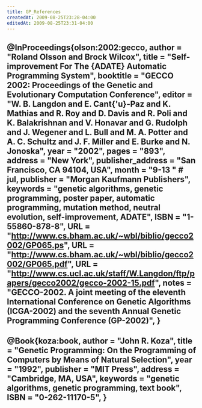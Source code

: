 ```yaml
---
title: GP_References
createdAt: 2009-08-25T23:28-04:00
editedAt: 2009-08-25T23:31-04:00
---
```


@InProceedings{olson:2002:gecco,
  author =	"Roland Olsson and Brock Wilcox",
  title =	"Self-improvement For The {ADATE} Automatic Programming
		 System",
  booktitle =	"GECCO 2002: Proceedings of the Genetic and
		 Evolutionary Computation Conference",
  editor =	"W. B. Langdon and E. Cant{\'u}-Paz and K. Mathias and
		 R. Roy and D. Davis and R. Poli and K. Balakrishnan and
		 V. Honavar and G. Rudolph and J. Wegener and L. Bull
		 and M. A. Potter and A. C. Schultz and J. F. Miller and
		 E. Burke and N. Jonoska",
  year = 	"2002",
  pages =	"893",
  address =	"New York",
  publisher_address = "San Francisco, CA 94104, USA",
  month =	"9-13 " # jul,
  publisher =	"Morgan Kaufmann Publishers",
  keywords =	"genetic algorithms, genetic programming, poster paper,
		 automatic programming, mutation method, neutral
		 evolution, self-improvement, ADATE",
  ISBN = 	"1-55860-878-8",
  URL =  	"http://www.cs.bham.ac.uk/~wbl/biblio/gecco2002/GP065.ps",
  URL =  	"http://www.cs.bham.ac.uk/~wbl/biblio/gecco2002/GP065.pdf",
  URL =  	"http://www.cs.ucl.ac.uk/staff/W.Langdon/ftp/papers/gecco2002/gecco-2002-15.pdf",
  notes =	"GECCO-2002. A joint meeting of the eleventh
		 International Conference on Genetic Algorithms
		 (ICGA-2002) and the seventh Annual Genetic Programming
		 Conference (GP-2002)",
}
----
@Book{koza:book,
  author =	"John R. Koza",
  title =	"Genetic Programming: On the Programming of Computers
		 by Means of Natural Selection",
  year = 	"1992",
  publisher =	"MIT Press",
  address =	"Cambridge, MA, USA",
  keywords =	"genetic algorithms, genetic programming, text book",
  ISBN = 	"0-262-11170-5",
}
----

